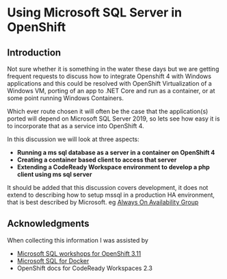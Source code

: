 
Using Microsoft SQL Server in OpenShift
===
## Introduction

Not sure whether it is something in the water these days but we are getting frequent requests to discuss how to integrate Openshift 4 with Windows applications and this could be resolved with OpenShift Virtualization of a Windows VM, porting of an app to .NET Core and run as a container, or at some point running Windows Containers.

Which ever route chosen it will often be the case that the application(s) ported will depend on Microsoft SQL Server 2019, so lets see how easy it is to incorporate that as a service into OpenShift 4.

In this discussion we will look at three aspects:
* **Running a ms sql database as a server in a container on OpenShift 4**
* **Creating a container based client to access that server**
* **Extending a CodeReady Workspace environment to develop a php client using ms sql server**

It should be added that this discussion covers development, it does not extend to describing how to setup mssql in a production HA environment, that is best described by Microsoft. eg [Always On Availability Group](https://github.com/microsoft/sqlworkshops-sqlonopenshift/blob/master/sqlonopenshift/05_Operator.md)



## Acknowledgments
When collecting this information I was assisted by 
* [Microsoft SQL workshops for OpenShift 3.11](https://github.com/microsoft/sqlworkshops-sqlonopenshift)
* [Microsoft SQL for Docker](https://github.com/microsoft/mssql-docker)
* OpenShift docs for CodeReady Workspaces 2.3
